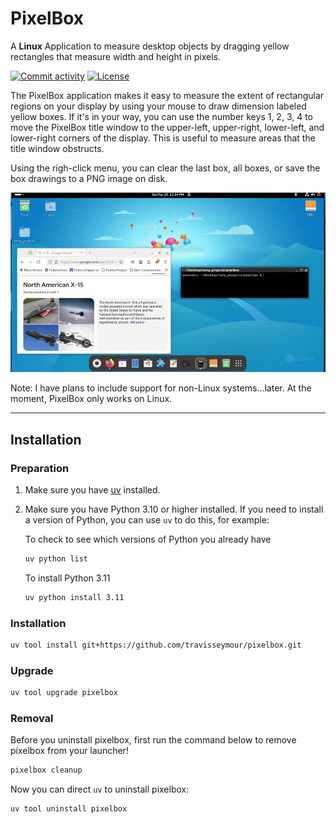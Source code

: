 # PixelBox

A **Linux** Application to measure desktop objects by dragging yellow rectangles that measure width and height in pixels.

[![Commit activity](https://img.shields.io/github/commit-activity/m/travisseymour/pixelbox)](https://img.shields.io/github/commit-activity/m/travisseymour/pixelbox)
[![License](https://img.shields.io/github/license/travisseymour/pixelbox)](https://img.shields.io/github/license/travisseymour/pixelbox)

The PixelBox application makes it easy to measure the extent of rectangular regions on your display by using your mouse to draw dimension labeled yellow boxes. If it's in your way, you can use the number keys 1, 2, 3, 4 to move the PixelBox title window to the upper-left, upper-right, lower-left, and lower-right corners of the display. This is useful to measure areas that the title window obstructs.

Using the righ-click menu, you can clear the last box, all boxes, or save the box drawings to a PNG image on disk.

![gif of pixelbox usage](pixelbox/resources/pixelbox.gif)

Note: I have plans to include support for non-Linux systems...later. At the moment, PixelBox only works on Linux.

---

## Installation

### Preparation

1. Make sure you have [uv](https://docs.astral.sh/uv/) installed.

2. Make sure you have Python 3.10 or higher installed. If you need to install a version of Python, you can use `uv` to do this, for example:
   
    To check to see which versions of Python you already have
   
   ```bash
   uv python list
   ```
   
    To install Python 3.11
   
   ```bash
   uv python install 3.11
   ```

### Installation

```bash
uv tool install git+https://github.com/travisseymour/pixelbox.git
```


### Upgrade

```bash
uv tool upgrade pixelbox
```


### Removal

Before you uninstall pixelbox, first run the command below to remove pixelbox from your launcher!

```bash
pixelbox cleanup
```

Now you can direct `uv` to uninstall pixelbox:

```bash
uv tool uninstall pixelbox
```

